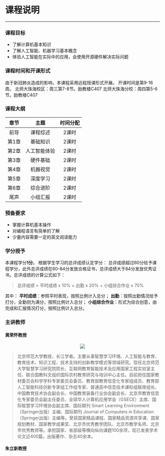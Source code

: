 # 课程说明

---

### 课程目标

- 了解计算机基本知识
- 了解人工智能、机器学习基本概念
- 体验人工智能在实际中的应用，会使用开源硬件解决实际问题

### 课程时间和开课形式

由于新冠肺炎造成的影响，本课程采用远程授课形式开展。
开课时间是第9-16周。
北师大珠海校区：周三第7-8节。励教楼C407
北师大珠海分校：周四第5-6节。励教楼C407

### 课程大纲

章节 | 主题 | 时间分配
:-: | :-: | :-:
前导 | 课程综述 | 2课时
第1章 | 基础知识 | 2课时
第2章 |  人工智能体验  | 2课时
第3章 | 硬件基础 | 2课时
第4章 | 机器视觉 | 2课时
第5章 | 深度学习 | 2课时
第6章 | 综合进阶 | 2课时
尾声  | 小组汇报 | 2课时

### 预备要求

- 掌握计算机基本操作
- 对编程语言有简单的了解
- 少量内容需要一定的英文阅读能力

### 学分授予

本课程学分**1分**。
根据学生学习的总评成绩认定学分：
总评成绩超过60分给予课程学分，此外总评成绩在60-84分发放合格证书，总评成绩大于84分发放优秀证书。总评成绩的计算公式如下：

> 总评成绩 = 平时成绩 x 10% + 出勤 x 20% + 小组综合作业 x 70%

其中：
**平时成绩**：参照平时表现，按照比例计入总分；
**出勤**：按照出勤情况给予打分，全勤则为满分，按照比例计入总分；
**小组综合作业**：形式为综合创意，由完成和汇报情况打分，按照比例计入总分。

### 主讲教师

#### 黄荣怀教授

<center><img src="https://md.hass.live/huangronghuai.jpg" /></center>

>北京师范大学教授，长江学者。主要从事智慧学习环境、人工智能与教育、教育技术、知识工程、技术支持的创新教学模式等领域研究。现任北京师范大学智慧学习研究院院长、互联网教育智能技术及应用国家工程实验室主任、联合国教科文组织国际农村教育研究与培训中心主任。目前担任国家教材委员会科学学科专家委员会委员、教育部教育信息化专家组成员、教育部人工智能科技创新专家组工作组专家、普通高中信息技术课标组联席组长、中国教育技术协会副会长、中国教育装备行业协会副会长、北京市教育信息化专家委员会副主任委员、全球华人计算机应用学会（GSECE）主席、国际智慧学习环境协会副主席、国际期刊 Smart Learning Environment（Springer出版）主编、国际期刊 Journal of Computers in Education（Springer出版）主编等。曾获国家精品课程、国家精品资源共享课、国家规划教材、国家教学成果奖、北京市优秀教学团队、北京市教学名师、北京市优秀教师等。承担国家、省部级等横向纵向课题100余项，现已发表学术论文近400篇，出版著作、杂志40余本。

#### 朱立新教授
